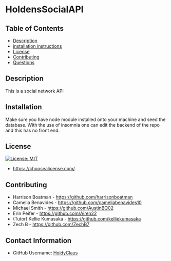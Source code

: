 # HoldensSocialAPI

## Table of Contents
  * [Description](#description)
  * [installation instructions](#installation)
  * [License](#license)
  * [Contributing](#contribution)
  * [Questions](#contact-information)

## Description
This is a social network API

## Installation
Make sure you have node module installed onto your machine and seed the database. With the use of insomnia one can edit the backend of the repo and this has no front end.

## License
  [![License: MIT](https://img.shields.io/badge/License-MIT-yellow.svg)](https://opensource.org/licenses/MIT)
  * [https: //choosealicense.com/](https://choosealicense.com/).

## Contributing
- Harrison Boatman - https://github.com/harrisonboatman
- Camelia Benavides - https://github.com/cameliabenavides10
- Michael Smith - https://github.com/AustinBQ02
- Erin Peifer - https://github.com/Airen22
- (Tutor) Kellie Kumasaka - https://github.com/kelliekumasaka
- Zech B - https://github.com/ZechB7

## Contact Information
  * GitHub Username: [HoldyClaus](https://github.com/HoldyClaus)